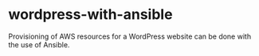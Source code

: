# wordpress-with-ansible
Provisioning of AWS resources for a WordPress website can be done with the use of Ansible. 
